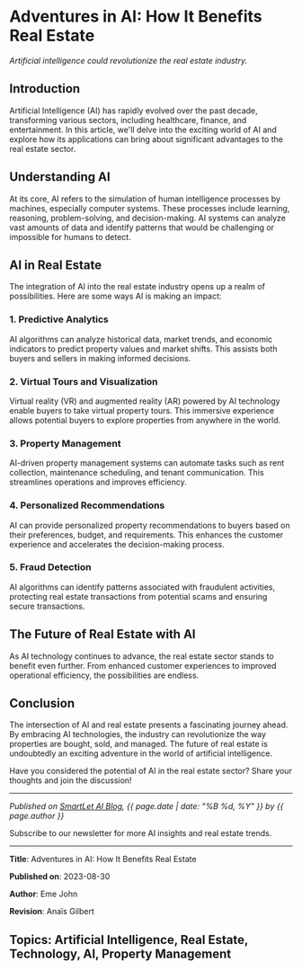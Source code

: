 
# Adventures in AI: How It Benefits Real Estate

<!-- ![AI and Real Estate](path-to-your-image.jpg) -->
*Artificial intelligence could revolutionize the real estate industry.*

## Introduction

Artificial Intelligence (AI) has rapidly evolved over the past decade, transforming various sectors, including healthcare, finance, and entertainment. In this article, we'll delve into the exciting world of AI and explore how its applications can bring about significant advantages to the real estate sector.

## Understanding AI

At its core, AI refers to the simulation of human intelligence processes by machines, especially computer systems. These processes include learning, reasoning, problem-solving, and decision-making. AI systems can analyze vast amounts of data and identify patterns that would be challenging or impossible for humans to detect.

## AI in Real Estate

The integration of AI into the real estate industry opens up a realm of possibilities. Here are some ways AI is making an impact:

### 1. Predictive Analytics

AI algorithms can analyze historical data, market trends, and economic indicators to predict property values and market shifts. This assists both buyers and sellers in making informed decisions.

### 2. Virtual Tours and Visualization

Virtual reality (VR) and augmented reality (AR) powered by AI technology enable buyers to take virtual property tours. This immersive experience allows potential buyers to explore properties from anywhere in the world.

### 3. Property Management

AI-driven property management systems can automate tasks such as rent collection, maintenance scheduling, and tenant communication. This streamlines operations and improves efficiency.

### 4. Personalized Recommendations

AI can provide personalized property recommendations to buyers based on their preferences, budget, and requirements. This enhances the customer experience and accelerates the decision-making process.

### 5. Fraud Detection

AI algorithms can identify patterns associated with fraudulent activities, protecting real estate transactions from potential scams and ensuring secure transactions.

## The Future of Real Estate with AI

As AI technology continues to advance, the real estate sector stands to benefit even further. From enhanced customer experiences to improved operational efficiency, the possibilities are endless.

## Conclusion

The intersection of AI and real estate presents a fascinating journey ahead. By embracing AI technologies, the industry can revolutionize the way properties are bought, sold, and managed. The future of real estate is undoubtedly an exciting adventure in the world of artificial intelligence.

Have you considered the potential of AI in the real estate sector? Share your thoughts and join the discussion!

---

*Published on [SmartLet AI Blog](https://www.play2helpworld-com.github.io/AIProperty/), {{ page.date | date: "%B %d, %Y" }} by {{ page.author }}*

Subscribe to our newsletter for more AI insights and real estate trends.

---
**Title**: Adventures in AI: How It Benefits Real Estate

**Published on**: 2023-08-30

**Author**: Eme John

**Revision**: Anaïs Gilbert

**Topics**: Artificial Intelligence, Real Estate, Technology, AI, Property Management
---